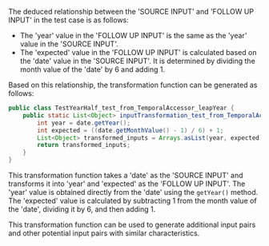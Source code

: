 The deduced relationship between the 'SOURCE INPUT' and 'FOLLOW UP INPUT' in the test case is as follows:

- The 'year' value in the 'FOLLOW UP INPUT' is the same as the 'year' value in the 'SOURCE INPUT'.
- The 'expected' value in the 'FOLLOW UP INPUT' is calculated based on the 'date' value in the 'SOURCE INPUT'. It is determined by dividing the month value of the 'date' by 6 and adding 1.

Based on this relationship, the transformation function can be generated as follows:

```java
public class TestYearHalf_test_from_TemporalAccessor_leapYear {
    public static List<Object> inputTransformation_test_from_TemporalAccessor_leapYear(LocalDate date)  {
        int year = date.getYear();
        int expected = ((date.getMonthValue() - 1) / 6) + 1;
        List<Object> transformed_inputs = Arrays.asList(year, expected);
        return transformed_inputs;
    }
}
```

This transformation function takes a 'date' as the 'SOURCE INPUT' and transforms it into 'year' and 'expected' as the 'FOLLOW UP INPUT'. The 'year' value is obtained directly from the 'date' using the `getYear()` method. The 'expected' value is calculated by subtracting 1 from the month value of the 'date', dividing it by 6, and then adding 1.

This transformation function can be used to generate additional input pairs and other potential input pairs with similar characteristics.